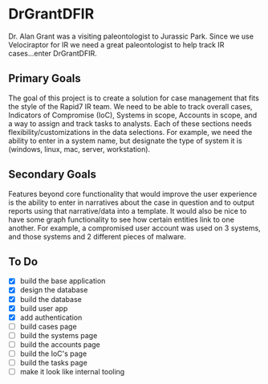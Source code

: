 # DrGrantDFIR
Dr. Alan Grant was a visiting paleontologist to Jurassic Park. Since we use Velociraptor for IR we need a great paleontologist to help track IR cases...enter DrGrantDFIR.

## Primary Goals
The goal of this project is to create a solution for case management that fits the style of the Rapid7 IR team. We need to be able to track overall cases, Indicators of Compromise (IoC), Systems in scope, Accounts in scope, and a way to assign and track tasks to analysts. Each of these sections needs flexibility/customizations in the data selections. For example, we need the ability to enter in a system name, but designate the type of system it is (windows, linux, mac, server, workstation).

## Secondary Goals
Features beyond core functionality that would improve the user experience is the ability to enter in narratives about the case in question and to output reports using that narrative/data into a template. It would also be nice to have some graph functionality to see how certain entities link to one another. For example, a compromised user account was used on 3 systems, and those systems and 2 different pieces of malware.

## To Do
- [x] build the base application
- [x] design the database
- [x] build the database
- [x] build user app
- [x] add authentication
- [ ] build cases page
- [ ] build the systems page
- [ ] build the accounts page
- [ ] build the IoC's page
- [ ] build the tasks page
- [ ] make it look like internal tooling
